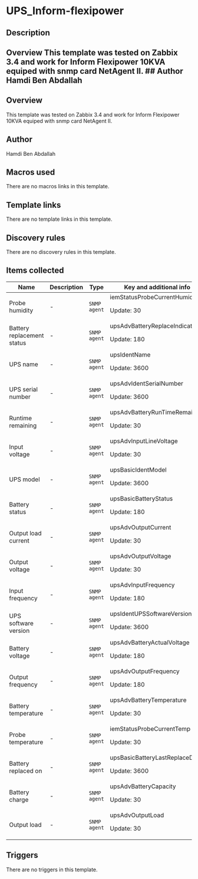 # UPS_Inform-flexipower

## Description

## Overview This template was tested on Zabbix 3.4 and work for Inform Flexipower 10KVA equiped with snmp card NetAgent II. ## Author Hamdi Ben Abdallah 

## Overview

This template was tested on Zabbix 3.4 and work for Inform Flexipower 10KVA equiped with snmp card NetAgent II. 


 


 



## Author

Hamdi Ben Abdallah

## Macros used

There are no macros links in this template.

## Template links

There are no template links in this template.

## Discovery rules

There are no discovery rules in this template.

## Items collected

|Name|Description|Type|Key and additional info|
|----|-----------|----|----|
|Probe humidity|<p>-</p>|`SNMP agent`|iemStatusProbeCurrentHumid<p>Update: 30</p>|
|Battery replacement status|<p>-</p>|`SNMP agent`|upsAdvBatteryReplaceIndicator<p>Update: 180</p>|
|UPS name|<p>-</p>|`SNMP agent`|upsIdentName<p>Update: 3600</p>|
|UPS serial number|<p>-</p>|`SNMP agent`|upsAdvIdentSerialNumber<p>Update: 3600</p>|
|Runtime remaining|<p>-</p>|`SNMP agent`|upsAdvBatteryRunTimeRemaining<p>Update: 30</p>|
|Input voltage|<p>-</p>|`SNMP agent`|upsAdvInputLineVoltage<p>Update: 30</p>|
|UPS model|<p>-</p>|`SNMP agent`|upsBasicIdentModel<p>Update: 3600</p>|
|Battery status|<p>-</p>|`SNMP agent`|upsBasicBatteryStatus<p>Update: 180</p>|
|Output load current|<p>-</p>|`SNMP agent`|upsAdvOutputCurrent<p>Update: 30</p>|
|Output voltage|<p>-</p>|`SNMP agent`|upsAdvOutputVoltage<p>Update: 30</p>|
|Input frequency|<p>-</p>|`SNMP agent`|upsAdvInputFrequency<p>Update: 180</p>|
|UPS software version|<p>-</p>|`SNMP agent`|upsIdentUPSSoftwareVersion<p>Update: 3600</p>|
|Battery voltage|<p>-</p>|`SNMP agent`|upsAdvBatteryActualVoltage<p>Update: 180</p>|
|Output frequency|<p>-</p>|`SNMP agent`|upsAdvOutputFrequency<p>Update: 180</p>|
|Battery temperature|<p>-</p>|`SNMP agent`|upsAdvBatteryTemperature<p>Update: 30</p>|
|Probe temperature|<p>-</p>|`SNMP agent`|iemStatusProbeCurrentTemp<p>Update: 30</p>|
|Battery replaced on|<p>-</p>|`SNMP agent`|upsBasicBatteryLastReplaceDate<p>Update: 3600</p>|
|Battery charge|<p>-</p>|`SNMP agent`|upsAdvBatteryCapacity<p>Update: 30</p>|
|Output load|<p>-</p>|`SNMP agent`|upsAdvOutputLoad<p>Update: 30</p>|
## Triggers

There are no triggers in this template.

